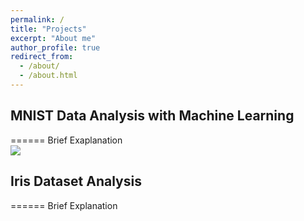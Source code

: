 ```yaml
---
permalink: /
title: "Projects"
excerpt: "About me"
author_profile: true
redirect_from: 
  - /about/
  - /about.html
---
```



## MNIST Data Analysis with Machine Learning 
======
Brief Exaplanation
<br/><img src='/images/500x300.png'>



## Iris Dataset Analysis
======
Brief Explanation


